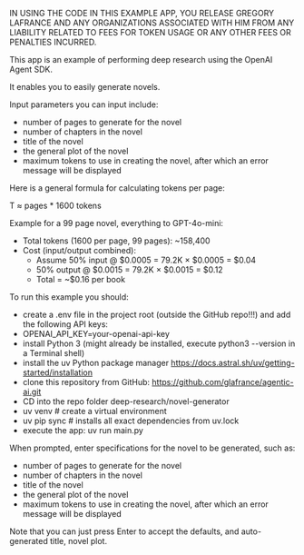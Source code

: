 IN USING THE CODE IN THIS EXAMPLE APP, YOU RELEASE GREGORY LAFRANCE
AND ANY ORGANIZATIONS ASSOCIATED WITH HIM FROM ANY LIABILITY RELATED
TO FEES FOR TOKEN USAGE OR ANY OTHER FEES OR PENALTIES INCURRED.

This app is an example of performing deep research using the OpenAI Agent SDK.

It enables you to easily generate novels.

Input parameters you can input include:

- number of pages to generate for the novel
- number of chapters in the novel
- title of the novel
- the general plot of the novel
- maximum tokens to use in creating the novel, after which an error message will be displayed

Here is a general formula for calculating tokens per page:

T ≈ pages * 1600 tokens

Example for a 99 page novel, everything to GPT-4o-mini:
- Total tokens (1600 per page, 99 pages): ~158,400
- Cost (input/output combined):
  - Assume 50% input @ $0.0005 = 79.2K × $0.0005 = $0.04
  - 50% output @ $0.0015 = 79.2K × $0.0015 = $0.12
  - Total = ~$0.16 per book

To run this example you should:
- create a .env file in the project root (outside the GitHub repo!!!) and add the following API keys:
- OPENAI_API_KEY=your-openai-api-key
- install Python 3 (might already be installed, execute python3 --version in a Terminal shell)
- install the uv Python package manager https://docs.astral.sh/uv/getting-started/installation
- clone this repository from GitHub:
    https://github.com/glafrance/agentic-ai.git
- CD into the repo folder deep-research/novel-generator
- uv venv         # create a virtual environment
- uv pip sync     # installs all exact dependencies from uv.lock
- execute the app: uv run main.py

When prompted, enter specifications for the novel to be generated, such as:

- number of pages to generate for the novel
- number of chapters in the novel
- title of the novel
- the general plot of the novel
- maximum tokens to use in creating the novel, after which an error message will be displayed

Note that you can just press Enter to accept the defaults, 
and auto-generated title, novel plot.
